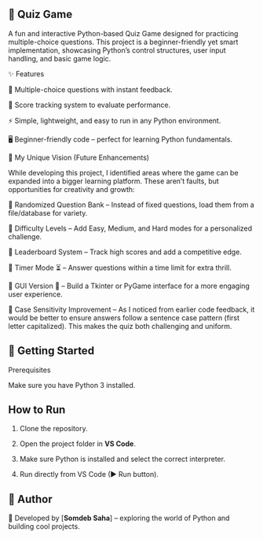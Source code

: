 ## 🧩 Quiz Game

A fun and interactive Python-based Quiz Game designed for practicing multiple-choice questions. This project is a beginner-friendly yet smart implementation, showcasing Python’s control structures, user input handling, and basic game logic.

✨ Features

🎯 Multiple-choice questions with instant feedback.

🧮 Score tracking system to evaluate performance.

⚡ Simple, lightweight, and easy to run in any Python environment.

🖥️ Beginner-friendly code – perfect for learning Python fundamentals.

🚀 My Unique Vision (Future Enhancements)

While developing this project, I identified areas where the game can be expanded into a bigger learning platform. These aren’t faults, but opportunities for creativity and growth:

🔹 Randomized Question Bank – Instead of fixed questions, load them from a file/database for variety.

🔹 Difficulty Levels – Add Easy, Medium, and Hard modes for a personalized challenge.

🔹 Leaderboard System – Track high scores and add a competitive edge.

🔹 Timer Mode ⏳ – Answer questions within a time limit for extra thrill.

🔹 GUI Version 🎨 – Build a Tkinter or PyGame interface for a more engaging user experience.

🔹 Case Sensitivity Improvement – As I noticed from earlier code feedback, it would be better to ensure answers follow a sentence case pattern (first letter capitalized). This makes the quiz both challenging and uniform.

## 🚀 Getting Started

Prerequisites

Make sure you have Python 3 installed.

## How to Run

1. Clone the repository.  

2. Open the project folder in **VS Code**.  

3. Make sure Python is installed and select the correct interpreter.  

4. Run directly from VS Code (▶ Run button).

## 📌 Author

👤 Developed by [**Somdeb Saha**] – exploring the world of Python and building cool projects.
